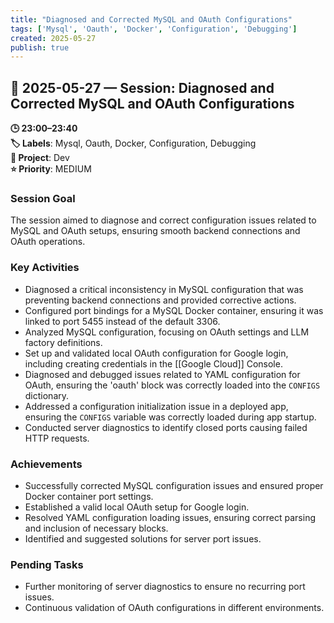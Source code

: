 ```yaml
---
title: "Diagnosed and Corrected MySQL and OAuth Configurations"
tags: ['Mysql', 'Oauth', 'Docker', 'Configuration', 'Debugging']
created: 2025-05-27
publish: true
---
```


## 📅 2025-05-27 — Session: Diagnosed and Corrected MySQL and OAuth Configurations

**🕒 23:00–23:40**  
**🏷️ Labels**: Mysql, Oauth, Docker, Configuration, Debugging  
**📂 Project**: Dev  
**⭐ Priority**: MEDIUM  


### Session Goal
The session aimed to diagnose and correct configuration issues related to MySQL and OAuth setups, ensuring smooth backend connections and OAuth operations.

### Key Activities
- Diagnosed a critical inconsistency in MySQL configuration that was preventing backend connections and provided corrective actions.
- Configured port bindings for a MySQL Docker container, ensuring it was linked to port 5455 instead of the default 3306.
- Analyzed MySQL configuration, focusing on OAuth settings and LLM factory definitions.
- Set up and validated local OAuth configuration for Google login, including creating credentials in the [[Google Cloud]] Console.
- Diagnosed and debugged issues related to YAML configuration for OAuth, ensuring the 'oauth' block was correctly loaded into the `CONFIGS` dictionary.
- Addressed a configuration initialization issue in a deployed app, ensuring the `CONFIGS` variable was correctly loaded during app startup.
- Conducted server diagnostics to identify closed ports causing failed HTTP requests.

### Achievements
- Successfully corrected MySQL configuration issues and ensured proper Docker container port settings.
- Established a valid local OAuth setup for Google login.
- Resolved YAML configuration loading issues, ensuring correct parsing and inclusion of necessary blocks.
- Identified and suggested solutions for server port issues.

### Pending Tasks
- Further monitoring of server diagnostics to ensure no recurring port issues.
- Continuous validation of OAuth configurations in different environments.

